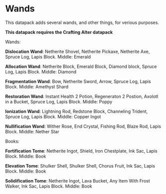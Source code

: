 # Wands

This datapack adds several wands, and other things, for verious purposes.

**This datapack requires the Crafting Alter datapack**

Wands:

**Dislocation Wand**: Netherite Shovel, Netherite Pickaxe, Netherite Axe, Spruce Log, Lapis Block. Middle: Emerald

**Allocation Wand**: Netherite Block, Emerald Block, Diamond block, Spruce Log, Lapis Block. Middle: Diamond

**Fragmentation Wand**: Bow, Netherite Sword, Arrow, Spruce Log, Lapis Block. Middle: Amethyst Shard

**Restoration Wand**: Instant Health 2 Potion, Regeneraton 2 Postion, Axolotl in a Bucket, Spruce Log, Lapis Block. Middle: Poppy

**Ionization Wand**: Lightning Rod, Redstone Block, Channeling Trident, Spruce Log, Lapis Block. Middle: Copper Ingot

**Nullification Wand**: Wither Rose, End Crystal, Fishing Rod, Blaze Rod, Lapis Block. Middle: Nether Star

Books:

**Fortification Tome**: Netherite Ingot, Shield, Iron Chestplate, Ink Sac, Lapis Block. Middle: Book

**Elevation Tome**: Shulker Shell, Shulker Shell, Chorus Fruit, Ink Sac, Lapis Block. Middle: Book

**Solidification Tome**: Netherite Ingot, Lava Bucket, Any Item With Frost Walker, Ink Sac, Lapis Block. Middle: Book
